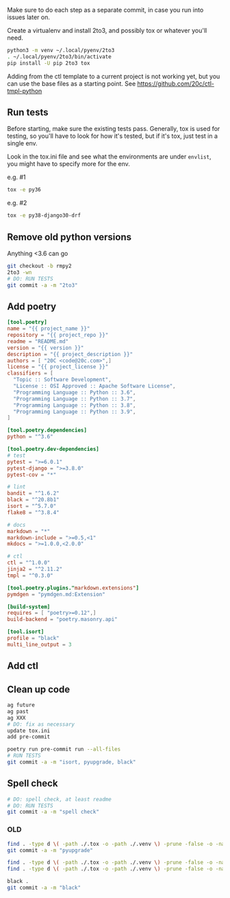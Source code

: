 
Make sure to do each step as a separate commit, in case you run into issues later on.


Create a virtualenv and install 2to3, and possibly tox or whatever you'll need.

```sh
python3 -m venv ~/.local/pyenv/2to3
. ~/.local/pyenv/2to3/bin/activate
pip install -U pip 2to3 tox
```

Adding from the ctl template to a current project is not working yet, but you can use the base files as a starting point. See https://github.com/20c/ctl-tmpl-python

## Run tests

Before starting, make sure the existing tests pass. Generally, tox is used for testing, so you'll have to look for how it's tested, but if it's tox, just test in a single env.

Look in the tox.ini file and see what the environments are under `envlist`, you might have to specify more for the env.

e.g. #1
```sh
tox -e py36
```
e.g. #2
```sh
tox -e py38-django30-drf
```


## Remove old python versions
Anything <3.6 can go
```bash
git checkout -b rmpy2
2to3 -wn
# DO: RUN TESTS
git commit -a -m "2to3"
```

## Add poetry
```toml
[tool.poetry]
name = "{{ project_name }}"
repository = "{{ project_repo }}"
readme = "README.md"
version = "{{ version }}"
description = "{{ project_description }}"
authors = [ "20C <code@20c.com>",]
license = "{{ project_license }}"
classifiers = [
  "Topic :: Software Development", 
  "License :: OSI Approved :: Apache Software License", 
  "Programming Language :: Python :: 3.6", 
  "Programming Language :: Python :: 3.7", 
  "Programming Language :: Python :: 3.8", 
  "Programming Language :: Python :: 3.9",
]

[tool.poetry.dependencies]
python = "^3.6"

[tool.poetry.dev-dependencies]
# test
pytest = ">=6.0.1"
pytest-django = ">=3.8.0"
pytest-cov = "*"

# lint
bandit = "^1.6.2"
black = "^20.8b1"
isort = "^5.7.0"
flake8 = "^3.8.4"

# docs
markdown = "*"
markdown-include = ">=0.5,<1"
mkdocs = ">=1.0.0,<2.0.0"

# ctl
ctl = "^1.0.0"
jinja2 = "^2.11.2"
tmpl = "^0.3.0"

[tool.poetry.plugins."markdown.extensions"]
pymdgen = "pymdgen.md:Extension"

[build-system]
requires = [ "poetry>=0.12",]
build-backend = "poetry.masonry.api"

[tool.isort]
profile = "black"
multi_line_output = 3
```

## Add ctl

## Clean up code
```bash
ag future
ag past
ag XXX
# DO: fix as necessary
update tox.ini
add pre-commit

poetry run pre-commit run --all-files
# RUN TESTS
git commit -a -m "isort, pyupgrade, black"
```

## Spell check
```bash
# DO: spell check, at least readme
# DO: RUN TESTS
git commit -a -m "spell check"
```

### OLD
```bash
find . -type d \( -path ./.tox -o -path ./.venv \) -prune -false -o -name '*.py' -print0 | xargs -0 pyupgrade --py36-plus
git commit -a -m "pyupgrade"

find . -type d \( -path ./.tox -o -path ./.venv \) -prune -false -o -name '*.py' -print0 | xargs -0 grep future
find . -type d \( -path ./.tox -o -path ./.venv \) -prune -false -o -name '*.py' -print0 | xargs -0 grep past

black .
git commit -a -m "black"
```